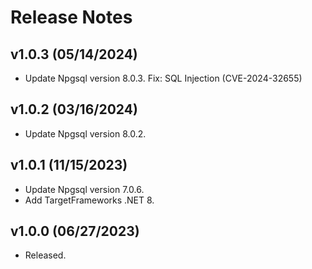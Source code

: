 # Release Notes


## v1.0.3 (05/14/2024)

* Update Npgsql version 8.0.3.
  Fix: SQL Injection (CVE-2024-32655)

## v1.0.2 (03/16/2024)

* Update Npgsql version 8.0.2.

## v1.0.1 (11/15/2023)

* Update Npgsql version 7.0.6.
* Add TargetFrameworks .NET 8.

## v1.0.0 (06/27/2023)

* Released.
